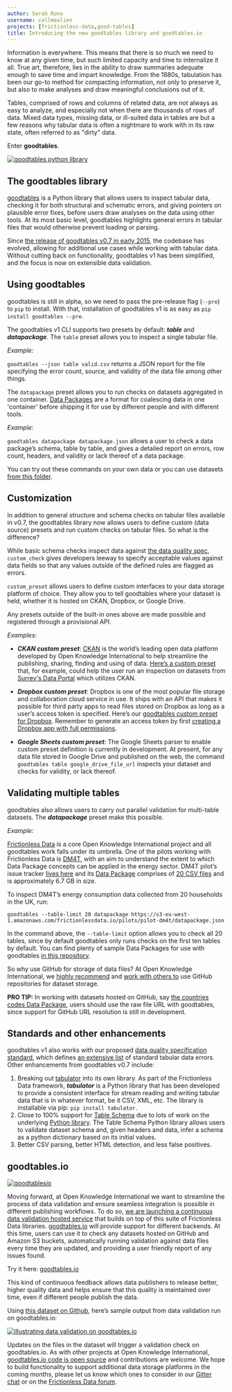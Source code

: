```yaml
---
author: Serah Rono
username: callmealien
projects: [frictionless-data,good-tables]
title: Introducing the new goodtables library and goodtables.io
---
```


Information is everywhere. This means that there is so much we need to know at any given time, but such limited capacity and time to internalize it all. True art, therefore, lies in the ability to draw summaries adequate enough to save time and impart knowledge. From the 1880s, tabulation has been our go-to method for compacting information, not only to preserve it, but also to make analyses and draw meaningful conclusions out of it.

Tables, comprised of rows and columns of related data, are not always as easy to analyze, and especially not when there are thousands of rows of data. Mixed data types, missing data, or ill-suited data in tables are but a few reasons why tabular data is often a nightmare to work with in its raw state, often referred to as "dirty" data.

Enter **goodtables**.

[![goodtables python library](/img/posts/goodtables-python-library.png)](https://github.com/frictionlessdata/goodtables.io)


## The goodtables library

[goodtables](https://github.com/frictionlessdata/goodtables-py/) is a Python library that allows users to inspect tabular data, checking it for both structural and schematic errors, and giving pointers on plausible error fixes, before users draw analyses on the data using other tools. At its most basic level, goodtables highlights general errors in tabular files that would otherwise prevent loading or parsing.

Since [the release of goodtables v0.7 in early 2015](/blog/2015/02/20/introducing-goodtables.html), the codebase has evolved, allowing for additional use cases while working with tabular data.  Without cutting back on functionality, goodtables v1 has been simplified, and the focus is now on extensible data validation.

## Using goodtables

goodtables is still in alpha, so we need to pass the pre-release flag (`--pre`) to `pip` to install.  With that, installation of goodtables v1 is as easy as `pip install goodtables --pre`.

The goodtables v1 CLI supports two presets by default: **_table_**  and **_datapackage_**.  The `table` preset allows you to inspect a single tabular file.

_Example:_

`goodtables --json table valid.csv` returns a JSON report for the file specifying the error count, source, and validity of the data file among other things.

The `datapackage` preset allows you to run checks on datasets aggregated in one container.  [Data Packages](http://specs.frictionlessdata.io/data-package/) are a format for coalescing data in one 'container' before shipping it for use by different people and with different tools.

_Example:_

`goodtables datapackage datapackage.json` allows a user to check a data package’s schema, table by table, and gives a detailed report on errors, row count, headers, and validity or lack thereof of a data package.

You can try out these commands on your own data or you can use datasets [from this folder](https://github.com/frictionlessdata/goodtables-py/tree/master/data).

## Customization

In addition to general structure and schema checks on tabular files available in v0.7, the goodtables library now allows users to define custom (data source) presets and run custom checks on tabular files. So what is the difference?

While basic schema checks inspect data against [the data quality spec](https://github.com/frictionlessdata/data-quality-spec), `custom_check` gives developers leeway to specify acceptable values against data fields so that any values outside of the defined rules are flagged as errors.

`custom_preset` allows users to define custom interfaces to your data storage platform of choice. They allow you to tell goodtables where your dataset is held, whether it is hosted on CKAN, Dropbox, or Google Drive.

Any presets outside of the built-in ones above are made possible and registered through a provisional API.

_Examples:_

+ **_CKAN custom preset_**:
[CKAN](http://ckan.org) is the world’s leading open data platform developed by Open Knowledge International to help streamline the publishing, sharing, finding and using of data.
[Here’s a custom preset](https://github.com/frictionlessdata/goodtables-py/blob/master/examples/ckan.py) that, for example, could help the user run an inspection on datasets from [Surrey's Data Portal](http://data.surrey.ca) which utilizes CKAN.

+ **_Dropbox custom preset_**:
Dropbox is one of the most popular file storage and collaboration cloud service in use. It ships with an API that makes it possible for third party apps to read files stored on Dropbox as long as a user’s access token is specified. Here’s our [goodtables custom preset for Dropbox](https://github.com/frictionlessdata/goodtables-py/blob/master/examples/dropbox.py). Remember to generate an access token by first [creating a Dropbox app with full permissions](https://www.dropbox.com/developers/apps).

+ **_Google Sheets custom preset_**:
The Google Sheets parser to enable custom preset definition is currently in development. At present, for any data file stored in Google Drive and published on the web, the command `goodtables table google_drive_file_url` inspects your dataset and checks for validity, or lack thereof.

## Validating multiple tables

goodtables also allows users to carry out parallel validation for multi-table datasets. The **_datapackage_** preset make this possible.

_Example:_

[Frictionless Data](http://frictionlessdata.io) is a core Open Knowledge International project and all goodtables work falls under its umbrella. One of the pilots working with Frictionless Data is [DM4T](https://github.com/frictionlessdata/pilot-dm4t), with an aim to understand the extent to which Data Package concepts can be applied in the energy sector. DM4T pilot’s issue tracker [lives here](https://github.com/frictionlessdata/pilot-dm4t) and its [Data Package](https://s3-eu-west-1.amazonaws.com/frictionlessdata.io/pilots/pilot-dm4t/datapackage.json) comprises of [20 CSV files](http://data.okfn.org/tools/view?url=https%3A%2F%2Fs3-eu-west-1.amazonaws.com%2Ffrictionlessdata.io%2Fpilots%2Fpilot-dm4t%2Fdatapackage.json) and is approximately 6.7 GB in size.

To inspect DM4T’s energy consumption data collected from 20 households in the UK, run:

```
goodtables --table-limit 20 datapackage https://s3-eu-west-1.amazonaws.com/frictionlessdata.io/pilots/pilot-dm4t/datapackage.json
```

In the command above, the `--table-limit` option allows you to check all 20 tables, since by default goodtables only runs checks on the first ten tables by default.  You can find plenty of sample Data Packages for use with goodtables [in this repository](https://github.com/datasets/).

So why use GitHub for storage of data files?  At Open Knowledge International, we [highly recommend](http://blog.okfn.org/2013/07/02/git-and-github-for-data/) and [work with others to](http://blog.okfn.org/2016/11/29/git-for-data-analysis-why-version-control-is-essential-collaboration-public-trust/) use GitHub repositories for dataset storage.

**PRO TIP:**
In working with datasets hosted on GitHub, say [the countries codes Data Package](https://github.com/datasets/country-codes), users should use the raw file URL with goodtables, since support for GitHub URL resolution is still in development.

## Standards and other enhancements

goodtables v1 also works with our proposed [data quality specification standard](https://github.com/frictionlessdata/data-quality-spec), which defines [an extensive list](https://github.com/frictionlessdata/goodtables-py/blob/master/goodtables/spec.json) of standard tabular data errors.  Other enhancements from goodtables v0.7 include:

1. Breaking out [tabulator](http://github.com/frictionlessdata/tabulator) into its own library.  As part of the Frictionless Data framework, **_tabulator_** is a Python library that has been developed to provide a consistent interface for stream reading and writing tabular data that is in whatever format, be it CSV, XML, etc. The library is installable via pip: `pip install tabulator`.
2. Close to 100% support for  [Table Schema](http://specs.frictionlessdata.io/table-schema/) due to lots of work on the underlying [Python library](https://github.com/frictionlessdata/jsontableschema-py).  The Table Schema Python library allows users to validate dataset schema and, given headers and data, infer a schema as a python dictionary based on its initial values.
3. Better CSV parsing, better HTML detection, and less false positives.

## goodtables.io

[![goodtablesio](/img/posts/goodtablesio.jpg)](https://github.com/frictionlessdata/goodtables.io)

Moving forward, at Open Knowledge International we want to streamline the process of data validation and ensure seamless integration is possible in different publishing workflows. To do so, [we are launching a continuous data validation hosted service](https://discuss.okfn.org/t/launching-goodtables-io-tell-us-what-you-think/5165) that builds on top of this suite of Frictionless Data libraries.  [goodtables.io](http://goodtables.io) will provide support for different backends. At this time, users can use it to check any datasets hosted on GitHub and Amazon S3 buckets, automatically running validation against data files every time they are updated, and providing a user friendly report of any issues found.

Try it here: [goodtables.io](http://goodtables.io)

This kind of continuous feedback allows data publishers to release better, higher quality data and helps ensure that this quality is maintained over time, even if different people publish the data.

Using [this dataset on Github](http://goodtables.io/github/frictionlessdata/example-goodtables.io), here’s sample output from data validation run on goodtables.io:

[![illustrating data validation on goodtables.io](/img/posts/goodtablesio-validation.png)](http://goodtables.io/github/amercader/car-fuel-and-emissions)

Updates on the files in the dataset will trigger a validation check on goodtables.io. As with other projects at Open Knowledge International, [goodtables.io code is open source](https://github.com/frictionlessdata/goodtables.io) and contributions are welcome. We hope to build functionality to support additional data storage platforms in the coming months, please let us know which ones to consider in our [Gitter chat](https://gitter.im/frictionlessdata/chat) or on the [Frictionless Data forum](https://discuss.okfn.org/c/frictionless-data).
